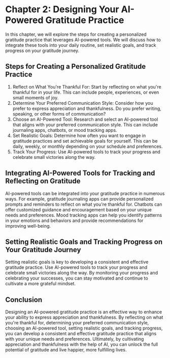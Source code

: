 Chapter 2: Designing Your AI-Powered Gratitude Practice
=======================================================

In this chapter, we will explore the steps for creating a personalized gratitude practice that leverages AI-powered tools. We will discuss how to integrate these tools into your daily routine, set realistic goals, and track progress on your gratitude journey.

Steps for Creating a Personalized Gratitude Practice
----------------------------------------------------

1. Reflect on What You're Thankful For: Start by reflecting on what you're thankful for in your life. This can include people, experiences, or even small moments of joy.
2. Determine Your Preferred Communication Style: Consider how you prefer to express appreciation and thankfulness. Do you prefer writing, speaking, or other forms of communication?
3. Choose an AI-Powered Tool: Research and select an AI-powered tool that aligns with your preferred communication style. This can include journaling apps, chatbots, or mood tracking apps.
4. Set Realistic Goals: Determine how often you want to engage in gratitude practices and set achievable goals for yourself. This can be daily, weekly, or monthly depending on your schedule and preferences.
5. Track Your Progress: Use AI-powered tools to track your progress and celebrate small victories along the way.

Integrating AI-Powered Tools for Tracking and Reflecting on Gratitude
---------------------------------------------------------------------

AI-powered tools can be integrated into your gratitude practice in numerous ways. For example, gratitude journaling apps can provide personalized prompts and reminders to reflect on what you're thankful for. Chatbots can offer customized guidance and encouragement based on your unique needs and preferences. Mood tracking apps can help you identify patterns in your emotions and behaviors and provide recommendations for improving well-being.

Setting Realistic Goals and Tracking Progress on Your Gratitude Journey
-----------------------------------------------------------------------

Setting realistic goals is key to developing a consistent and effective gratitude practice. Use AI-powered tools to track your progress and celebrate small victories along the way. By monitoring your progress and celebrating your successes, you can stay motivated and continue to cultivate a more grateful mindset.

Conclusion
----------

Designing an AI-powered gratitude practice is an effective way to enhance your ability to express appreciation and thankfulness. By reflecting on what you're thankful for, determining your preferred communication style, choosing an AI-powered tool, setting realistic goals, and tracking progress, you can develop a consistent and effective gratitude practice that aligns with your unique needs and preferences. Ultimately, by cultivating appreciation and thankfulness with the help of AI, you can unlock the full potential of gratitude and live happier, more fulfilling lives.
